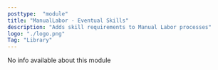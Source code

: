 ```yaml
---
posttype:  "module"  
title: "ManualLabor - Eventual Skills"
description: "Adds skill requirements to Manual Labor processes"
logo: "./logo.png"
Tag: "Library"
---
```

No info available about this module

